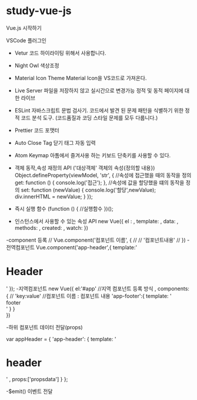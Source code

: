# study-vue-js
Vue.js 시작하기

VSCode 플러그인 
- Vetur
코드 하이라이팅 위해서 사용합니다.

- Night Owl
색상조정

- Material Icon Theme
Material Icon을 VS코드로 가져온다.

- Live Server
파일을 저장하지 않고 실시간으로 변경가능
정적 및 동적 페이지에 대한 라이브

- ESLint
자바스크립트 문법 검사기.
코드에서 발견 된 문제 패턴을 식별하기 위한 정적 코드 분석 도구.
(코드품질과 코딩 스타일 문제를 모두 다룹니다.)

- Prettier
코드 포맷터

- Auto Close Tag
닫기 태그 자동 입력

- Atom Keymap
아톰에서 즐겨사용 하는 키보드 단축키를 사용할 수 있다.



- 객체 동작,속성 재정의 API ('대상객체' 객체의 속성{정의할 내용})
        Object.defineProperty(viewModel, 'str', {
            //속성에 접근했을 때의 동작을 정의
            get: function () {
                console.log('접근');
            },
            //속성에 값을 할당했을 떄의 동작을 정의
            set: function (newValue) {
                console.log('할당',newValue);
                div.innerHTML = newValue;
            }
        });

- 즉시 실행 함수 
(function () {
    //실행함수
})();

- 인스턴스에서 사용할 수 있는 속성 API 
new Vue({
    el : 
    , template:
    , data:
    , methods:
    , created:
    , watch: 
})

-component 등록
        // Vue.component('컴포넌트 이름', {
        //     // '컴포넌트내용'
        // })
-전역컴포넌트
        Vue.component('app-header',{
            template:'<h1>Header</h1>'
        });
-지역컴포넌트
        new Vue({
            el:'#app'
            //지역 컴포넌트 등록 방식
            ,  components:{
                // 'key:value'
                //컴포넌트 이름 : 컴포넌트 내용
                'app-footer':{
                    template: '<footer>footer</footer>'
                }
            }   
        })
        
-하위 컴포넌트 데이터 전달(props)
    <div id="app">
        <!-- <app-header v-bind:프롭스 속성 이름 ="상위 컴포넌트의 데이터 이름"></app-header> -->
        <app-header v-bind:propsdata="message"></app-header>
    </div>
    var appHeader = {
        'app-header': {
            template: '<h1>header</h1>'
            , props:['propsdata']
        }
    };

-$emit() 이벤트 전달
